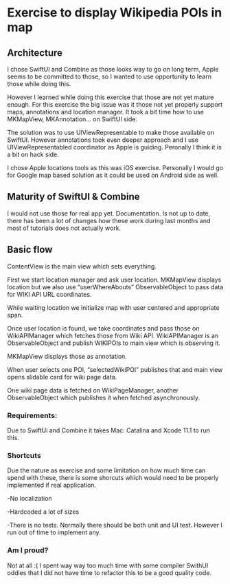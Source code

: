 # Exercise to display Wikipedia POIs in map




## Architecture

I chose SwiftUI and Combine as those looks way to go on long term, Apple seems to be committed to those, so I wanted to use opportunity to learn those while doing this.  

However I learned while doing this exercise that those are not yet mature enough.  For this exercise the big issue was it those not yet properly support maps, annotations and location manager. It took a bit time how to use MKMapView, MKAnnotation… on SwiftUI side.

The solution was to use UIViewRepresentable to make those available on SwiftUI. However annotations took even deeper approach and I use UIViewRepresentabled coordinator as Apple is guiding.  Peronally I think it is a bit on hack side.

I chose Apple locations tools as this was iOS exercise. Personally I would go for Google map based solution as it could be used on Android side as well.

## Maturity of SwiftUI & Combine

I would not use those for real app yet. Documentation. Is not up to date, there has been a lot of changes how these work during last months and most of tutorials does not actually work. 

## Basic flow

ContentView is the main view which sets everything.

First we start location manager and ask user location. MKMapView displays location but we also use “userWhereAbouts” ObservableObject to pass data for WIKI API URL coordinates.

While waiting location we initialize map with user centered and appropriate span. 

Once user location is found, we take coordinates and pass those on WikiAPIManager which fetches those from Wiki API. WikiAPIManager is an ObservableObject and publish WIKIPOIs to main view which is observing it.

MKMapView displays those as annotation.

When user selects one POI, “selectedWikiPOI” publishes that and main view opens slidable card for wiki page data.

One wiki page data is fetched on WikiPageManager, another ObservableObject which publishes it when fetched asynchronously.


### Requirements: 

Due to SwiftUi and Combine it takes Mac: Catalina  and Xcode 11.1 to run this.



### Shortcuts

Due the nature as exercise and some limitation on how much time can spend with these,  there is some shorcuts which would need to be properly implemented if real application.

-No localization

-Hardcoded a lot of sizes

-There is no tests. Normally there should be both unit and UI test. However I run out of time to implement any.


### Am I proud?

Not at all :(  I spent way way too much time with some compiler SwithUI oddies that I did not have time to refactor this to be a good quality code.

